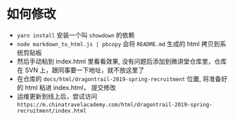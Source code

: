 # 如何修改

- `yarn install` 安装一个叫 `showdown` 的依赖
- `node markdown_to_html.js | pbcopy` 会将 `README.md` 生成的 html 拷贝到系统剪贴板
- 然后手动粘到 index.html 里看看效果, 没有问题后添加到微讲堂仓库里，仓库在 SVN 上，跟同事要一下地址，就不放这里了
- 在仓库的 `docs/html/dragontrail-2019-spring-recruitment` 位置, 将准备好的 html 粘进 index.html， 提交修改
- 运维更新到线上后，尝试访问 `https://m.chinatravelacademy.com/html/dragontrail-2019-spring-recruitment/index.html`
